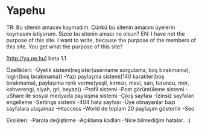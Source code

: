 # Yapehu
TR: Bu sitenin amacını koymadım. Çünkü bu sitenin amacını üyelerin koymasını istiyorum. Sizce bu sitenin amacı ne olsun?
EN: I have not the purpose of this site. I want to write, because the purpose of the members of this site. You get what the purpose of this site?

[http://ya.pe.hu] beta 1.1

Özellikleri:
-Üyelik sistemi(register(username sorgulama, boş bırakmama), login(boş bırakmama))
-Yazı paylaşma sistemi(140 karakter(boş bırakmama), paylaşıma renk verme(yeşil, kırmızı, mavi, sarı, turuncu, mor, kahverengi, siyah, gri, beyaz))
-Profil sistemi
-Post görüntüleme sistemi
-uShare ile sosyal medyada paylaşma sistemi
-Çıkış sayfası
-İzinsiz sayfaları engelleme
-Settings sistemi
-404 hata sayfası
-Üye olmayanlar bazı sayfalara ulaşamaz
-Htaccess
-World de toplam 20 paylaşım gösterilir
-Seo

Eksikleri:
-Parola değiştirme
-Açıklama kodları
-Nice bilmediğim hatalar.. :)
